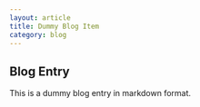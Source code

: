 ```yaml
---
layout: article
title: Dummy Blog Item
category: blog
---
```


Blog Entry
----------

This is a dummy blog entry in markdown format. 
